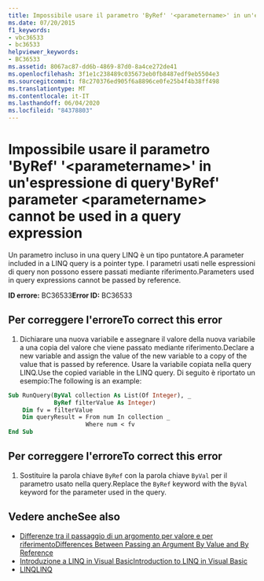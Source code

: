 ```yaml
---
title: Impossibile usare il parametro 'ByRef' '<parametername>' in un'espressione di query
ms.date: 07/20/2015
f1_keywords:
- vbc36533
- bc36533
helpviewer_keywords:
- BC36533
ms.assetid: 8067ac87-dd6b-4869-87d0-8a4ce272de41
ms.openlocfilehash: 3f1e1c238489c035673eb0fb8487edf9eb5504e3
ms.sourcegitcommit: f8c270376ed905f6a8896ce0fe25b4f4b38ff498
ms.translationtype: MT
ms.contentlocale: it-IT
ms.lasthandoff: 06/04/2020
ms.locfileid: "84378803"
---
```

# <a name="byref-parameter-parametername-cannot-be-used-in-a-query-expression"></a><span data-ttu-id="d5359-102">Impossibile usare il parametro 'ByRef' '\<parametername>' in un'espressione di query</span><span class="sxs-lookup"><span data-stu-id="d5359-102">'ByRef' parameter \<parametername> cannot be used in a query expression</span></span>
<span data-ttu-id="d5359-103">Un parametro incluso in una query LINQ è un tipo puntatore.</span><span class="sxs-lookup"><span data-stu-id="d5359-103">A parameter included in a LINQ query is a pointer type.</span></span> <span data-ttu-id="d5359-104">I parametri usati nelle espressioni di query non possono essere passati mediante riferimento.</span><span class="sxs-lookup"><span data-stu-id="d5359-104">Parameters used in query expressions cannot be passed by reference.</span></span>  
  
 <span data-ttu-id="d5359-105">**ID errore:** BC36533</span><span class="sxs-lookup"><span data-stu-id="d5359-105">**Error ID:** BC36533</span></span>  
  
## <a name="to-correct-this-error"></a><span data-ttu-id="d5359-106">Per correggere l'errore</span><span class="sxs-lookup"><span data-stu-id="d5359-106">To correct this error</span></span>  
  
1. <span data-ttu-id="d5359-107">Dichiarare una nuova variabile e assegnare il valore della nuova variabile a una copia del valore che viene passato mediante riferimento.</span><span class="sxs-lookup"><span data-stu-id="d5359-107">Declare a new variable and assign the value of the new variable to a copy of the value that is passed by reference.</span></span> <span data-ttu-id="d5359-108">Usare la variabile copiata nella query LINQ.</span><span class="sxs-lookup"><span data-stu-id="d5359-108">Use the copied variable in the LINQ query.</span></span> <span data-ttu-id="d5359-109">Di seguito è riportato un esempio:</span><span class="sxs-lookup"><span data-stu-id="d5359-109">The following is an example:</span></span>  
  
```vb  
Sub RunQuery(ByVal collection As List(Of Integer), _  
             ByRef filterValue As Integer)  
    Dim fv = filterValue  
    Dim queryResult = From num In collection _  
                      Where num < fv  
End Sub  
```  
  
## <a name="to-correct-this-error"></a><span data-ttu-id="d5359-110">Per correggere l'errore</span><span class="sxs-lookup"><span data-stu-id="d5359-110">To correct this error</span></span>  
  
1. <span data-ttu-id="d5359-111">Sostituire la parola chiave `ByRef` con la parola chiave `ByVal` per il parametro usato nella query.</span><span class="sxs-lookup"><span data-stu-id="d5359-111">Replace the `ByRef` keyword with the `ByVal` keyword for the parameter used in the query.</span></span>  
  
## <a name="see-also"></a><span data-ttu-id="d5359-112">Vedere anche</span><span class="sxs-lookup"><span data-stu-id="d5359-112">See also</span></span>

- [<span data-ttu-id="d5359-113">Differenze tra il passaggio di un argomento per valore e per riferimento</span><span class="sxs-lookup"><span data-stu-id="d5359-113">Differences Between Passing an Argument By Value and By Reference</span></span>](../programming-guide/language-features/procedures/differences-between-passing-an-argument-by-value-and-by-reference.md)
- [<span data-ttu-id="d5359-114">Introduzione a LINQ in Visual Basic</span><span class="sxs-lookup"><span data-stu-id="d5359-114">Introduction to LINQ in Visual Basic</span></span>](../programming-guide/language-features/linq/introduction-to-linq.md)
- [<span data-ttu-id="d5359-115">LINQ</span><span class="sxs-lookup"><span data-stu-id="d5359-115">LINQ</span></span>](../programming-guide/language-features/linq/index.md)
